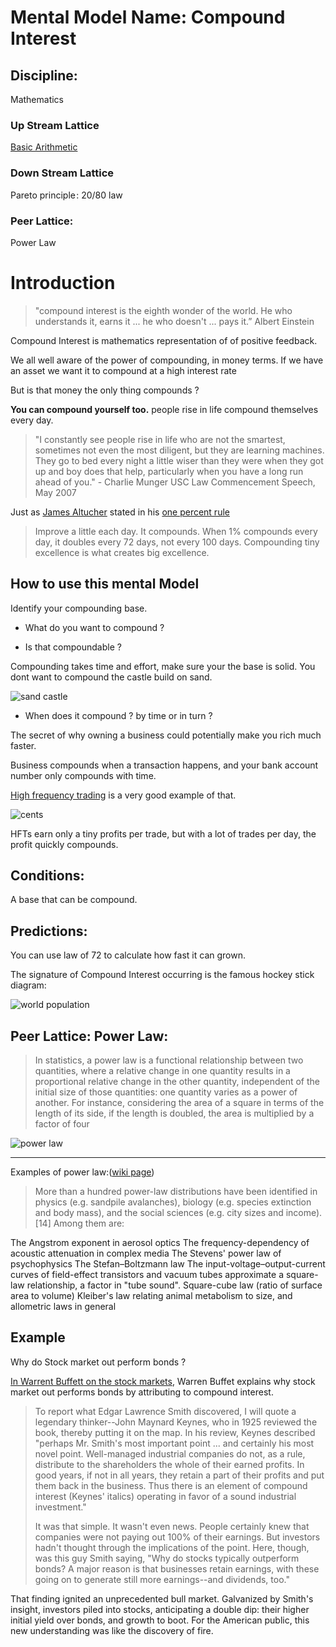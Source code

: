 # Mental Model Name: Compound Interest

## Discipline:

Mathematics

### Up Stream Lattice

[Basic Arithmetic](./discipline_mathematics,_basic_arithmetic.md)

### Down Stream Lattice

Pareto principle : 20/80 law

### Peer Lattice:

Power Law


# Introduction

> "compound interest is the eighth wonder of the world. He who understands it, earns it ... he who doesn't ... pays it.” Albert Einstein

Compound Interest is mathematics representation of of positive feedback.

We all well aware of the power of compounding, in money terms. If we have an asset we want it to compound at a high interest rate

But is that money the only thing compounds ?

**You can compound yourself too.** people rise in life compound themselves every day.

> "I constantly see people rise in life who are not the smartest, sometimes not even the most diligent, but they are learning machines. They go to bed every night a little wiser than they were when they got up and boy does that help, particularly when you have a long run ahead of you." - Charlie Munger USC Law Commencement Speech, May 2007


Just as [James Altucher](http://www.jamesaltucher.com/) stated in his [one percent rule][2]

> Improve a little each day. It compounds. When 1% compounds every day, it doubles every 72 days, not every 100 days. Compounding tiny excellence is what creates big excellence.


## How to use this mental Model

Identify your compounding base.

* What do you want to compound ?

* Is that compoundable ?



Compounding takes time and effort, make sure your the base is solid. You dont want to compound the castle build on sand.


![sand castle](https://dl.dropboxusercontent.com/spa/8a95omz6xkznrmw/rdax53s3.png)

* When does it compound ? by time or in turn ?


The secret of why owning a business could potentially make you rich much faster.

Business compounds when a transaction happens, and your bank account number only compounds with time.

[High frequency trading](https://en.wikipedia.org/wiki/High-frequency_trading) is a very good example of that.

![ cents](https://upload.wikimedia.org/wikipedia/commons/5/5e/Assorted_United_States_coins.jpg)


HFTs earn only a tiny profits per trade, but with a lot of trades per day, the profit quickly compounds.




## Conditions:

A base that can be compound.

## Predictions:

You can use law of 72 to calculate how fast it can grown.

The signature of Compound Interest occurring is the famous hockey stick diagram:

![world population](http://www.marketcalls.in/wp-content/uploads/2010/11/Wordl-Population.jpg)



## Peer Lattice: Power Law:


> In statistics, a power law is a functional relationship between two quantities, where a relative change in one quantity results in a proportional relative change in the other quantity, independent of the initial size of those quantities: one quantity varies as a power of another. For instance, considering the area of a square in terms of the length of its side, if the length is doubled, the area is multiplied by a factor of four

![power law](https://upload.wikimedia.org/wikipedia/commons/8/8a/Long_tail.svg)

___


Examples of power law:([wiki page](https://en.wikipedia.org/wiki/Power_law))

> More than a hundred power-law distributions have been identified in physics (e.g. sandpile avalanches), biology (e.g. species extinction and body mass), and the social sciences (e.g. city sizes and income).[14] Among them are:

The Angstrom exponent in aerosol optics
The frequency-dependency of acoustic attenuation in complex media
The Stevens' power law of psychophysics
The Stefan–Boltzmann law
The input-voltage–output-current curves of field-effect transistors and vacuum tubes approximate a square-law relationship, a factor in "tube sound".
Square-cube law (ratio of surface area to volume)
Kleiber's law relating animal metabolism to size, and allometric laws in general




## Example

Why do Stock market out perform bonds ?

[In Warrent Buffett on the stock markets][3], Warren Buffet explains why stock market out performs bonds by attributing to compound interest.

> To report what Edgar Lawrence Smith discovered, I will quote a legendary thinker--John Maynard Keynes, who in 1925 reviewed the book, thereby putting it on the map. In his review, Keynes described "perhaps Mr. Smith's most important point ... and certainly his most novel point. Well-managed industrial companies do not, as a rule, distribute to the shareholders the whole of their earned profits. In good years, if not in all years, they retain a part of their profits and put them back in the business. Thus there is an element of compound interest (Keynes' italics) operating in favor of a sound industrial investment."
>
> It was that simple. It wasn't even news. People certainly knew that companies were not paying out 100% of their earnings. But investors hadn't thought through the implications of the point. Here, though, was this guy Smith saying, "Why do stocks typically outperform bonds? A major reason is that businesses retain earnings, with these going on to generate still more earnings--and dividends, too."

That finding ignited an unprecedented bull market. Galvanized by Smith's insight, investors piled into stocks, anticipating a double dip: their higher initial yield over bonds, and growth to boot. For the American public, this new understanding was like the discovery of fire.




[1]: https://en.wikipedia.org/wiki/Rule_of_72
[2]: http://www.jamesaltucher.com/2015/08/habits-one-percent/
[3]: http://archive.fortune.com/magazines/fortune/fortune_archive/2001/12/10/314691/index.htm

